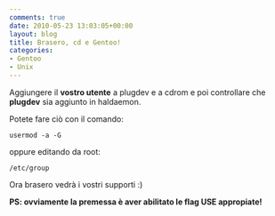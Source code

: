 ```yaml
---
comments: true
date: 2010-05-23 13:03:05+00:00
layout: blog
title: Brasero, cd e Gentoo!
categories:
- Gentoo
- Unix
---
```


Aggiungere il **vostro utente** a plugdev e a cdrom e poi controllare che **plugdev** sia aggiunto in haldaemon.

Potete fare ciò con il comando:


`usermod -a -G`


oppure editando da root:


`/etc/group`


Ora brasero vedrà i vostri supporti :)

**PS: ovviamente la premessa è aver abilitato le flag USE appropiate!**
